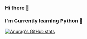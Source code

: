 ### Hi there 👋
### I'm Currently learning Python 🌱

[![Anurag's GitHub stats](https://github-readme-stats.vercel.app/api?username=Natphil03)](https://github.com/anuraghazra/github-readme-stats)



<!--
**Natphil03/Natphil03** is a ✨ _special_ ✨ repository because its `README.md` (this file) appears on your GitHub profile.

Here are some ideas to get you started:

- 🔭 I’m currently working on ...
- 🌱 I’m currently learning ...
- 👯 I’m looking to collaborate on ...
- 🤔 I’m looking for help with ...
- 💬 Ask me about ...
- 📫 How to reach me: ...
- 😄 Pronouns: ...
- ⚡ Fun fact: ...
-->
